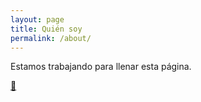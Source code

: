 ```yaml
---
layout: page
title: Quién soy
permalink: /about/
---
```


Estamos trabajando para llenar esta página.

[📩](mailto:errejulian@gmail.com)
